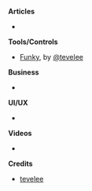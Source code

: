 
**Articles**

*


**Tools/Controls**

* [Funky](https://github.com/tevelee/funky), by [@tevelee](https://twitter.com/tevelee)

**Business**

*

**UI/UX**

*

**Videos**

*

**Credits**

* [tevelee](https://github.com/tevelee)

